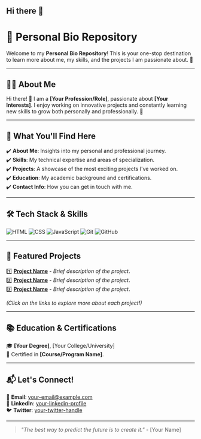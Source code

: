 ## Hi there 👋
# 🌟 Personal Bio Repository

Welcome to my **Personal Bio Repository**! This is your one-stop destination to learn more about me, my skills, and the projects I am passionate about. 🎯

---

## 🧑‍💻 About Me

Hi there! 👋 I am a **[Your Profession/Role]**, passionate about **[Your Interests]**. I enjoy working on innovative projects and constantly learning new skills to grow both personally and professionally. 🚀

---

## 💼 What You'll Find Here

✔️ **About Me**: Insights into my personal and professional journey.  
✔️ **Skills**: My technical expertise and areas of specialization.  
✔️ **Projects**: A showcase of the most exciting projects I've worked on.  
✔️ **Education**: My academic background and certifications.  
✔️ **Contact Info**: How you can get in touch with me.

---

## 🛠️ Tech Stack & Skills

![HTML](https://img.shields.io/badge/HTML-E34F26?style=for-the-badge&logo=html5&logoColor=white)
![CSS](https://img.shields.io/badge/CSS-1572B6?style=for-the-badge&logo=css3&logoColor=white)
![JavaScript](https://img.shields.io/badge/JavaScript-F7DF1E?style=for-the-badge&logo=javascript&logoColor=black)
![Git](https://img.shields.io/badge/Git-F05032?style=for-the-badge&logo=git&logoColor=white)
![GitHub](https://img.shields.io/badge/GitHub-181717?style=for-the-badge&logo=github&logoColor=white)

---

## 🌟 Featured Projects

1️⃣ **[Project Name](#)** - *Brief description of the project*.  
2️⃣ **[Project Name](#)** - *Brief description of the project*.  
3️⃣ **[Project Name](#)** - *Brief description of the project*.

*(Click on the links to explore more about each project!)*

---

## 📚 Education & Certifications

🎓 **[Your Degree]**, [Your College/University]  
📜 Certified in **[Course/Program Name]**.

---

## 📬 Let's Connect!

💌 **Email**: [your-email@example.com](mailto:your-email@example.com)  
💼 **LinkedIn**: [your-linkedin-profile](#)  
🐦 **Twitter**: [your-twitter-handle](#)

---

> *"The best way to predict the future is to create it."* - [Your Name]
